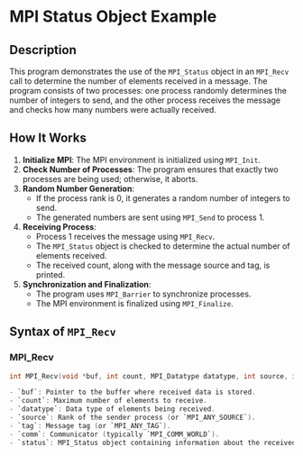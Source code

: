 # MPI Status Object Example

## Description
This program demonstrates the use of the `MPI_Status` object in an `MPI_Recv` call to determine the number of elements received in a message. The program consists of two processes: one process randomly determines the number of integers to send, and the other process receives the message and checks how many numbers were actually received.

## How It Works
1. **Initialize MPI**: The MPI environment is initialized using `MPI_Init`.
2. **Check Number of Processes**: The program ensures that exactly two processes are being used; otherwise, it aborts.
3. **Random Number Generation**:
   - If the process rank is 0, it generates a random number of integers to send.
   - The generated numbers are sent using `MPI_Send` to process 1.
4. **Receiving Process**:
   - Process 1 receives the message using `MPI_Recv`.
   - The `MPI_Status` object is checked to determine the actual number of elements received.
   - The received count, along with the message source and tag, is printed.
5. **Synchronization and Finalization**:
   - The program uses `MPI_Barrier` to synchronize processes.
   - The MPI environment is finalized using `MPI_Finalize`.

## Syntax of `MPI_Recv`
### MPI_Recv
```c
int MPI_Recv(void *buf, int count, MPI_Datatype datatype, int source, int tag, MPI_Comm comm, MPI_Status *status)

- `buf`: Pointer to the buffer where received data is stored.
- `count`: Maximum number of elements to receive.
- `datatype`: Data type of elements being received.
- `source`: Rank of the sender process (or `MPI_ANY_SOURCE`).
- `tag`: Message tag (or `MPI_ANY_TAG`).
- `comm`: Communicator (typically `MPI_COMM_WORLD`).
- `status`: MPI_Status object containing information about the received message.
```


